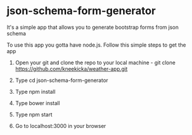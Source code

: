 # json-schema-form-generator
It's a simple app that allows you to generate bootstrap forms from json schema

To use this app you gotta have node.js. Follow this simple steps to get the app

1) Open your git and clone the repo to your local machine - git clone https://github.com/kneekicka/weather-app.git 

2) Type cd json-schema-form-generator 

3) Type npm install 

4) Type bower install

5) Type npm start

6) Go to localhost:3000 in your browser
